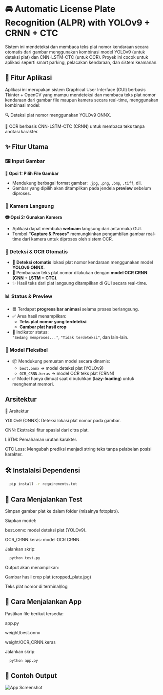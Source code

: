 
# 🚘 Automatic License Plate Recognition (ALPR) with YOLOv9 + CRNN + CTC

Sistem ini mendeteksi dan membaca teks plat nomor kendaraan secara otomatis dari gambar menggunakan kombinasi model YOLOv9 (untuk deteksi plat) dan CNN-LSTM-CTC (untuk OCR). Proyek ini cocok untuk aplikasi seperti smart parking, pelacakan kendaraan, dan sistem keamanan.


## 📌 Fitur Aplikasi 

Aplikasi ini merupakan sistem Graphical User Interface (GUI) berbasis Tkinter + OpenCV yang mampu mendeteksi dan membaca teks plat nomor kendaraan dari gambar file maupun kamera secara real-time, menggunakan kombinasi model:

🔍 Deteksi plat nomor menggunakan YOLOv9 ONNX.

🧠 OCR berbasis CNN-LSTM-CTC (CRNN) untuk membaca teks tanpa anotasi karakter.

## ✨ Fitur Utama

### 🖼️ Input Gambar
**📁 Opsi 1: Pilih File Gambar**
- Mendukung berbagai format gambar: `.jpg`, `.png`, `.bmp`, `.tiff`, dll.
- Gambar yang dipilih akan ditampilkan pada jendela **preview** sebelum diproses.



### 📸 Kamera Langsung
**📷 Opsi 2: Gunakan Kamera**
- Aplikasi dapat membuka **webcam** langsung dari antarmuka GUI.
- Tombol **"Capture & Proses"** memungkinkan pengambilan gambar real-time dari kamera untuk diproses oleh sistem OCR.



### 🧠 Deteksi & OCR Otomatis
- 🔎 **Deteksi otomatis** lokasi plat nomor kendaraan menggunakan model **YOLOv9 ONNX**.
- 🧾 Pembacaan teks plat nomor dilakukan dengan **model OCR CRNN (CNN + LSTM + CTC)**.
- ✨ Hasil teks dari plat langsung ditampilkan di GUI secara real-time.



### 📊 Status & Preview
- 🟦 Terdapat **progress bar animasi** selama proses berlangsung.
- ✅ Area hasil menampilkan:
  - **Teks plat nomor yang terdeteksi**
  - **Gambar plat hasil crop**
- 📡 Indikator status:  
  `"Sedang memproses..."`, `"Tidak terdeteksi"`, dan lain-lain.


### 💾 Model Fleksibel
- 📦 Mendukung pemuatan model secara dinamis:
  - `best.onnx` → model deteksi plat (YOLOv9)
  - `OCR_CRNN.keras` → model OCR teks plat (CRNN)
- ✅ Model hanya dimuat saat dibutuhkan (**lazy-loading**) untuk menghemat memori.




## Arsitektur

🧩 Arsitektur

YOLOv9 (ONNX): Deteksi lokasi plat nomor pada gambar.

CNN: Ekstraksi fitur spasial dari citra plat.

LSTM: Pemahaman urutan karakter.

CTC Loss: Mengubah prediksi menjadi string teks tanpa pelabelan posisi karakter.
## 🛠️ Instalalsi Dependensi

```bash
  pip install -r requirements.txt

```
    
## 🚀 Cara Menjalankan Test
Simpan gambar plat ke dalam folder (misalnya fotoplat/).

Siapkan model:

best.onnx: model deteksi plat (YOLOv9).

OCR_CRNN.keras: model OCR CRNN.

Jalankan skrip:
```bash
  python test.py

```
Output akan menampilkan:

Gambar hasil crop plat (cropped_plate.jpg)

Teks plat nomor di terminal/log

## 🚀 Cara Menjalankan App

Pastikan file berikut tersedia:

app.py

weight/best.onnx

weight/OCR_CRNN.keras

Jalankan skrip:
```bash
  python app.py

```




## 📌 Contoh Output

![App Screenshot](https://via.placeholder.com/468x300?text=App+Screenshot+Here)

